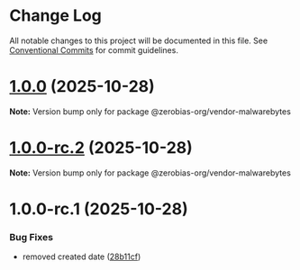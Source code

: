# Change Log

All notable changes to this project will be documented in this file.
See [Conventional Commits](https://conventionalcommits.org) for commit guidelines.

# [1.0.0](https://github.com/zerobias-org/vendor/compare/@zerobias-org/vendor-malwarebytes@1.0.0-rc.2...@zerobias-org/vendor-malwarebytes@1.0.0) (2025-10-28)

**Note:** Version bump only for package @zerobias-org/vendor-malwarebytes





# [1.0.0-rc.2](https://github.com/zerobias-org/vendor/compare/@zerobias-org/vendor-malwarebytes@1.0.0-rc.1...@zerobias-org/vendor-malwarebytes@1.0.0-rc.2) (2025-10-28)

**Note:** Version bump only for package @zerobias-org/vendor-malwarebytes





# 1.0.0-rc.1 (2025-10-28)


### Bug Fixes

* removed created date ([28b11cf](https://github.com/zerobias-org/vendor/commit/28b11cf2563e9cdadd4b1dc83edd60d2fcd01df0))
